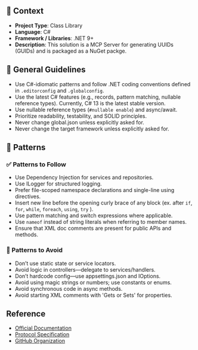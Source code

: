 ﻿## 🧠 Context

- **Project Type**: Class Library
- **Language**: C#
- **Framework / Libraries**: .NET 9+
- **Description**: This solution is a MCP Server for generating UUIDs (GUIDs) and is packaged as a NuGet packge.

## 🔧 General Guidelines
- Use C#-idiomatic patterns and follow .NET coding conventions defined in `.editorconfig` and `.globalconfig`.
- Use the latest C# features (e.g., records, pattern matching, nullable reference types). Currently, C# 13 is the latest stable version.
- Use nullable reference types (`#nullable enable`) and async/await.
- Prioritize readability, testability, and SOLID principles.
- Never change global.json unless explicitly asked for.
- Never change the target framework unless explicitly asked for.

## 🧶 Patterns
### ✅ Patterns to Follow
- Use Dependency Injection for services and repositories.
- Use ILogger<T> for structured logging.
- Prefer file-scoped namespace declarations and single-line using directives.
- Insert new line before the opening curly brace of any block (ex. after `if`, `for`, `while`, `foreach`, `using`, `try` ).
- Use pattern matching and switch expressions where applicable.
- Use `nameof` instead of string literals when referring to member names.
- Ensure that XML doc comments are present for public APIs and methods.

### 🚫 Patterns to Avoid
- Don’t use static state or service locators.
- Avoid logic in controllers—delegate to services/handlers.
- Don’t hardcode config—use appsettings.json and IOptions.
- Avoid using magic strings or numbers; use constants or enums.
- Avoid synchronous code in async methods.
- Avoid starting XML comments with 'Gets or Sets' for properties.

## Reference
- [Official Documentation](https://modelcontextprotocol.io/)
- [Protocol Specification](https://spec.modelcontextprotocol.io/)
- [GitHub Organization](https://github.com/modelcontextprotocol)
